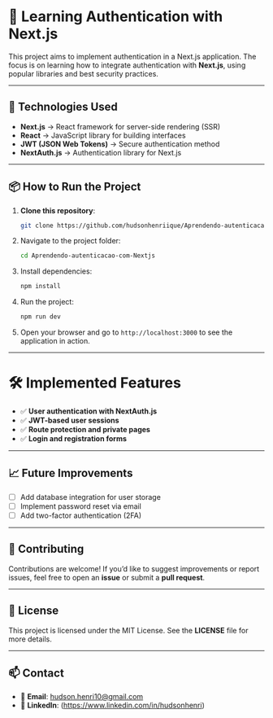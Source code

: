 # 🔐 Learning Authentication with Next.js

This project aims to implement authentication in a Next.js application. The focus is on learning how to integrate authentication with **Next.js**, using popular libraries and best security practices.

---

## 🚀 Technologies Used

- **Next.js** → React framework for server-side rendering (SSR)  
- **React** → JavaScript library for building interfaces  
- **JWT (JSON Web Tokens)** → Secure authentication method  
- **NextAuth.js** → Authentication library for Next.js  

---

## 📦 How to Run the Project

1. **Clone this repository**:
   ```bash
   git clone https://github.com/hudsonhenriique/Aprendendo-autenticacao-com-Nextjs.git
   ```

2. Navigate to the project folder:
   ```bash
   cd Aprendendo-autenticacao-com-Nextjs
   ```

3. Install dependencies:
   ```bash
   npm install
   ```
4. Run the project:
   ```bash
   npm run dev
   ```

5. Open your browser and go to `http://localhost:3000` to see the application in action.

---
   
# 🛠️ Implemented Features

- ✅ **User authentication with NextAuth.js**
- ✅ **JWT-based user sessions**
- ✅ **Route protection and private pages**
- ✅ **Login and registration forms**
  
---

## 📈 Future Improvements

- [ ] Add database integration for user storage
- [ ] Implement password reset via email
- [ ] Add two-factor authentication (2FA)

---

## 🤝 Contributing

Contributions are welcome!
If you’d like to suggest improvements or report issues, feel free to open an **issue** or submit a **pull request**.  

---

## 📄 License

This project is licensed under the MIT License.
See the **LICENSE** file for more details.

---

## 📫 Contact

- 📧 **Email**: hudson.henri10@gmail.com 
- 💼 **LinkedIn**: (https://www.linkedin.com/in/hudsonhenri)  

